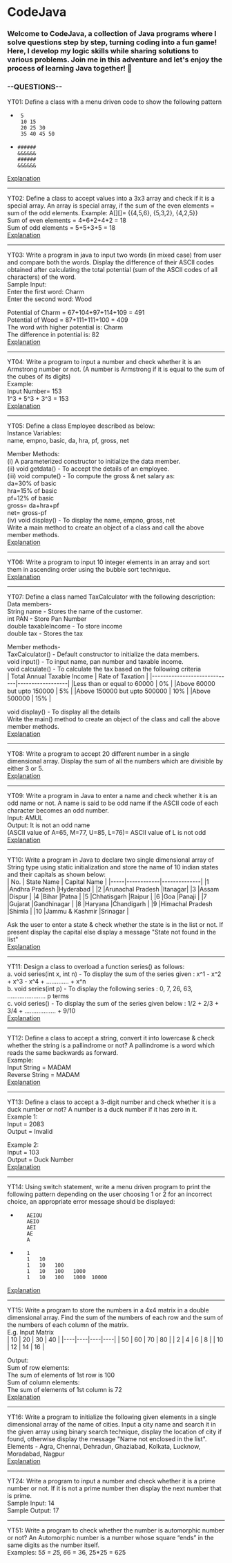# CodeJava
### Welcome to CodeJava, a collection of Java programs where I solve questions step by step, turning coding into a fun game! Here, I develop my logic skills while sharing solutions to various problems. Join me in this adventure and let's enjoy the process of learning Java together! 🚀  

### --QUESTIONS--    
YT01: Define a class with a menu driven code to show the following pattern   
-      5   
       10 15  
       20 25 30  
       35 40 45 50  
-     ######  
      &&&&&&  
      ######  
      &&&&&&
[Explanation](https://youtu.be/A-X3WfDmPlQ?si=ac3liPei5QRTGJHK)       

________________________________________________________________________________________________________________________
YT02: Define a class to accept values into a 3x3 array and check if it is a special array. An array is special array, if the sum of the even elements = sum of the odd elements. 
Example: A[][]= {{4,5,6}, {5,3,2}, {4,2,5}}       
Sum of even elements = 4+6+2+4+2 = 18       
Sum of odd elements = 5+5+3+5 = 18       
[Explanation](https://youtu.be/VMe53D-jrLM?si=LOnNZq6BiHHssILj)     

________________________________________________________________________________________________________________________
YT03: Write a program in java to input two words (in mixed case) from user and compare both the words. Display the difference of their ASCII codes obtained after calculating the total potential (sum of the ASCII codes of all characters) of the word.      
Sample Input:       
Enter the first word: Charm       
Enter the second word: Wood       

Potential of Charm = 67+104+97+114+109 = 491       
Potential of Wood = 87+111+111+100 = 409       
The word with higher potential is: Charm       
The difference in potential is: 82       
[Explanation](https://youtu.be/lg8GF5okLQA?si=bMUUXeOLpWKkJN1g)        

________________________________________________________________________________________________________________________
YT04: Write a program to input a number and check whether it is an Armstrong number or not. (A number is Armstrong if it is equal to the sum of the cubes of its digits)    
Example:       
Input Number= 153       
1^3 + 5^3 + 3^3 = 153        
[Explanation](https://youtu.be/_pfx3kKgmds?si=nihYwFDBdYsfrKnW)       

________________________________________________________________________________________________________________________
YT05: Define a class Employee described as below:      
Instance Variables:       
name, empno, basic, da, hra, pf, gross, net       

Member Methods:       
(i) A parameterized constructor to initialize the data member.       
(ii) void getdata() - To accept the details of an employee.       
(iii) void compute() - To compute the gross & net salary as:       
da=30% of basic       
hra=15% of basic       
pf=12% of basic       
gross= da+hra+pf       
net= gross-pf       
(iv) void display() - To display the name, empno, gross, net       
Write a main method to create an object of a class and call the above member methods.    
[Explanation](https://youtu.be/otqB_gziIUw?si=9OGS7OGSqaGumiWO)        

________________________________________________________________________________________________________________________
YT06: Write a program to input 10 integer elements in an array and sort them in ascending order using the bubble sort technique.        
[Explanation](https://youtu.be/XWPxwiQwnSw?si=C53GIE7X5ZyH5Xiu)      

________________________________________________________________________________________________________________________
YT07: Define a class named TaxCalculator with the following description:       
Data members-       
String name - Stores the name of the customer.       
int PAN - Store Pan Number       
double taxableIncome - To store income       
double tax - Stores the tax       

Member methods-       
TaxCalculator() - Default constructor to initialize the data members.       
void input() - To input name, pan number and taxable income.       
void calculate() - To calculate the tax based on the following criteria       
| Total Annual Taxable Income | Rate of Taxation |
|-----------------------------|------------------|
|Less than or equal to 60000  |        0%        |
|Above 60000 but upto 150000  |        5%        |
|Above 150000 but upto 500000 |       10%        |
|Above 500000                 |       15%        |

void display() -  To display all the details       
Write the main() method to create an object of the class and call the above member methods.       
[Explanation](https://youtu.be/Yn_LEoCHqpo?si=FDWrFUN5FbrrbhwS)       

________________________________________________________________________________________________________________________
YT08: Write a program to accept 20 different number in a single dimensional array. Display the sum of all the numbers which are divisible by either 3 or 5.        
[Explanation](https://youtu.be/fGN5gtip6EE?si=pj9FkACxKPtHYIqP)       

________________________________________________________________________________________________________________________
YT09: Write a program in Java to enter a name and check whether it is an odd name or not. A name is said to be odd name if the ASCII code of each character becomes an odd number.       
Input: AMUL       
Output: It is not an odd name       
(ASCII value of A=65, M=77, U=85, L=76)= ASCII value of L is not odd              
[Explanation](https://youtu.be/TYonFhhKC7A?si=IlHgJCEQXXfJCkZd)        

________________________________________________________________________________________________________________________
YT10: Write a program in Java to declare two single dimensional array of String type using static initialization and store the name of 10 indian states and their capitals as shown below:       
| No. | State Name | Capital Name |
|-----|------------|--------------|
|1       |Andhra Pradesh       |Hyderabad  |
|2       |Arunachal Pradesh       |Itanagar|
|3       |Assam       |Dispur       |
|4       |Bihar       |Patna       |
|5       |Chhatisgarh       |Raipur       |
|6       |Goa       |Panaji       |
|7       |Gujarat       |Gandhinagar       |
|8       |Haryana       |Chandigarh       |
|9       |Himachal Pradesh       |Shimla       |
|10       |Jammu & Kashmir       |Srinagar       |

Ask the user to enter a state & check whether the state is in the list or not. If present display the capital else display a message "State not found in the list"       
[Explanation](https://youtu.be/s-vkSxX28nA?si=3nSiHi_w1PkqHQ_s)         

________________________________________________________________________________________________________________________
YT11: Design a class to overload a function series() as follows:       
a. void series(int x, int n) - To display the sum of the series given : x^1 - x^2 + x^3 - x^4 + ............. + x^n       
b. void series(int p) - To display the following series : 0, 7, 26, 63, ...................... p terms       
c. void series() - To display the sum of the series given below : 1/2 + 2/3 + 3/4 + .................. + 9/10       
[Explanation](https://youtu.be/M5gqqT8IyRM?si=SPHtU7UE2EIvwgU6)       

________________________________________________________________________________________________________________________
YT12: Define a class to accept a string, convert it into lowercase & check whether the string is a pallindrome or not? A pallindrome is a word which reads the same backwards as forward.       
Example:        
Input String = MADAM       
Reverse String = MADAM       
[Explanation](https://youtu.be/qMgO9KiLSro?si=kK3GhUImWucpFpm0)       

________________________________________________________________________________________________________________________
YT13: Define a class to accept a 3-digit number and check whether it is a duck number or not? A number is a duck number if it has zero in it.       
Example 1:       
Input = 2083       
Output = Invalid       

Example 2:       
Input = 103       
Output = Duck Number       
[Explanation](https://youtu.be/qfJ2hksj7n8?si=abYeymkRzj0LoOMQ)

________________________________________________________________________________________________________________________
YT14: Using switch statement, write a menu driven program to print the following pattern depending on the user choosing 1 or 2 for an incorrect choice, an appropriate error message should be displayed:    
-        AEIOU
         AEIO
         AEI
         AE
         A
-        1
         1   10
         1   10   100
         1   10   100   1000
         1   10   100   1000  10000
[Explanation](https://youtu.be/izHx7ZZGvpQ?si=KZMvlVF-CmW8u7Ef)

________________________________________________________________________________________________________________________
YT15: Write a program to store the numbers in a 4x4 matrix in a double dimensional array. Find the sum of the numbers of each row and the sum of the numbers of each column of the matrix.       
E.g. Input Matrix       
| 10 | 20 | 30 | 40 |
|----|----|----|----|
| 50 | 60 | 70 | 80 |
| 2  | 4  | 6  |  8 |
| 10 | 12 | 14 | 16 |

Output:       
Sum of row elements:       
The sum of elements of 1st row is 100       
Sum of column elements:       
The sum of elements of 1st column is 72       
[Explanation](https://youtu.be/DLMcFzIE3Vs?si=bpxcHvcUnGflr29U)

________________________________________________________________________________________________________________________
YT16: Write a program to initialize the following given elements in a single dimensional array of the name of cities. Input a city name and search it in the given array using binary search technique, display the location of city if found, otherwise display the message "Name not enclosed in the list".       
Elements - Agra, Chennai, Dehradun, Ghaziabad, Kolkata, Lucknow, Moradabad, Nagpur       
[Explanation](https://youtu.be/fXPr_5qoe7I?si=xMq-c6OZRueHpZwj)       

________________________________________________________________________________________________________________________
















YT24: Write a program to input a number and check whether it is a prime number or not. If it is not a prime number then display the next number that is prime.  
Sample Input: 14  
Sample Output: 17         

________________________________________________________________________________________________________________________
YT51: Write a program to check whether the number is automorphic number or not? An Automorphic number is a number whose square “ends” in the same digits as the number itself.        
Examples: 5*5 = 25, 6*6 = 36, 25*25 = 625       


